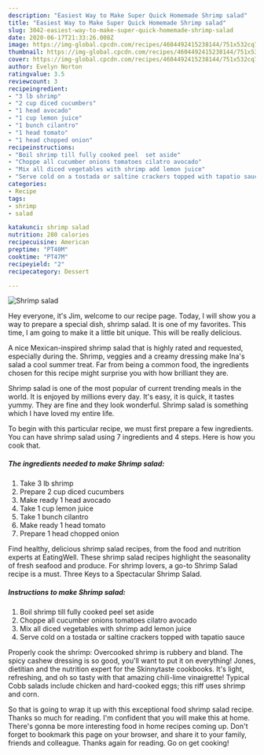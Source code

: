 ```yaml
---
description: "Easiest Way to Make Super Quick Homemade Shrimp salad"
title: "Easiest Way to Make Super Quick Homemade Shrimp salad"
slug: 3042-easiest-way-to-make-super-quick-homemade-shrimp-salad
date: 2020-06-17T21:33:26.008Z
image: https://img-global.cpcdn.com/recipes/4604492415238144/751x532cq70/shrimp-salad-recipe-main-photo.jpg
thumbnail: https://img-global.cpcdn.com/recipes/4604492415238144/751x532cq70/shrimp-salad-recipe-main-photo.jpg
cover: https://img-global.cpcdn.com/recipes/4604492415238144/751x532cq70/shrimp-salad-recipe-main-photo.jpg
author: Evelyn Norton
ratingvalue: 3.5
reviewcount: 3
recipeingredient:
- "3 lb shrimp"
- "2 cup diced cucumbers"
- "1 head avocado"
- "1 cup lemon juice"
- "1 bunch cilantro"
- "1 head tomato"
- "1 head chopped onion"
recipeinstructions:
- "Boil shrimp till fully cooked peel  set aside"
- "Choppe all cucumber onions tomatoes cilatro avocado"
- "Mix all diced vegetables with shrimp add lemon juice"
- "Serve cold on a tostada or saltine crackers topped with tapatio sauce"
categories:
- Recipe
tags:
- shrimp
- salad

katakunci: shrimp salad 
nutrition: 280 calories
recipecuisine: American
preptime: "PT40M"
cooktime: "PT47M"
recipeyield: "2"
recipecategory: Dessert

---
```



![Shrimp salad](https://img-global.cpcdn.com/recipes/4604492415238144/751x532cq70/shrimp-salad-recipe-main-photo.jpg)

Hey everyone, it's Jim, welcome to our recipe page. Today, I will show you a way to prepare a special dish, shrimp salad. It is one of my favorites. This time, I am going to make it a little bit unique. This will be really delicious.

A nice Mexican-inspired shrimp salad that is highly rated and requested, especially during the. Shrimp, veggies and a creamy dressing make Ina&#39;s salad a cool summer treat. Far from being a common food, the ingredients chosen for this recipe might surprise you with how brilliant they are.

Shrimp salad is one of the most popular of current trending meals in the world. It is enjoyed by millions every day. It's easy, it is quick, it tastes yummy. They are fine and they look wonderful. Shrimp salad is something which I have loved my entire life.


To begin with this particular recipe, we must first prepare a few ingredients. You can have shrimp salad using 7 ingredients and 4 steps. Here is how you cook that.

<!--inarticleads1-->

##### The ingredients needed to make Shrimp salad:

1. Take 3 lb shrimp
1. Prepare 2 cup diced cucumbers
1. Make ready 1 head avocado
1. Take 1 cup lemon juice
1. Take 1 bunch cilantro
1. Make ready 1 head tomato
1. Prepare 1 head chopped onion


Find healthy, delicious shrimp salad recipes, from the food and nutrition experts at EatingWell. These shrimp salad recipes highlight the seasonality of fresh seafood and produce. For shrimp lovers, a go-to Shrimp Salad recipe is a must. Three Keys to a Spectacular Shrimp Salad. 

<!--inarticleads2-->

##### Instructions to make Shrimp salad:

1. Boil shrimp till fully cooked peel  set aside
1. Choppe all cucumber onions tomatoes cilatro avocado
1. Mix all diced vegetables with shrimp add lemon juice
1. Serve cold on a tostada or saltine crackers topped with tapatio sauce


Properly cook the shrimp: Overcooked shrimp is rubbery and bland. The spicy cashew dressing is so good, you&#39;ll want to put it on everything! Jones, dietitian and the nutrition expert for the Skinnytaste cookbooks. It&#39;s light, refreshing, and oh so tasty with that amazing chili-lime vinaigrette! Typical Cobb salads include chicken and hard-cooked eggs; this riff uses shrimp and corn. 

So that is going to wrap it up with this exceptional food shrimp salad recipe. Thanks so much for reading. I'm confident that you will make this at home. There's gonna be more interesting food in home recipes coming up. Don't forget to bookmark this page on your browser, and share it to your family, friends and colleague. Thanks again for reading. Go on get cooking!
